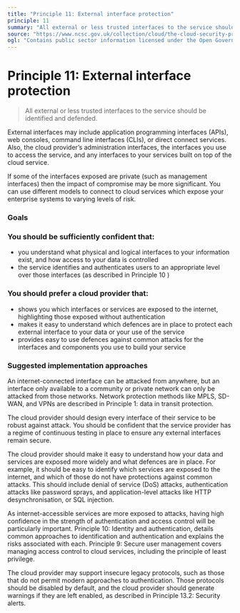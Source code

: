 ```yaml
---
title: "Principle 11: External interface protection"
principle: 11
summary: "All external or less trusted interfaces to the service should be identified and defended."
source: "https://www.ncsc.gov.uk/collection/cloud/the-cloud-security-principles/principle-11-external-interface-protection"
ogl: "Contains public sector information licensed under the Open Government Licence v3.0. https://www.nationalarchives.gov.uk/doc/open-government-licence/version/3/"
---
```


# Principle 11: External interface protection

> All external or less trusted interfaces to the service should be identified and defended.

External interfaces may include application programming interfaces (APIs), web consoles, command line interfaces (CLIs), or direct connect services. Also, the cloud provider’s administration interfaces, the interfaces you use to access the service, and any interfaces to your services built on top of the cloud service.

If some of the interfaces exposed are private (such as management interfaces) then the impact of compromise may be more significant. You can use different models to connect to cloud services which expose your enterprise systems to varying levels of risk.

### Goals

### You should be sufficiently confident that:

- you understand what physical and logical interfaces to your information exist, and how access to your data is controlled
- the service identifies and authenticates users to an appropriate level over those interfaces (as described in Principle 10 )

### You should prefer a cloud provider that:

- shows you which interfaces or services are exposed to the internet, highlighting those exposed without authentication
- makes it easy to understand which defences are in place to protect each external interface to your data or your use of the service
- provides easy to use defences against common attacks for the interfaces and components you use to build your service

### Suggested implementation approaches

An internet-connected interface can be attacked from anywhere, but an interface only available to a community or private network can only be attacked from those networks. Network protection methods like MPLS, SD-WAN, and VPNs are described in Principle 1: data in transit protection.

The cloud provider should design every interface of their service to be robust against attack. You should be confident that the service provider has a regime of continuous testing in place to ensure any external interfaces remain secure.

The cloud provider should make it easy to understand how your data and services are exposed more widely and what defences are in place. For example, it should be easy to identify which services are exposed to the internet, and which of those do not have protections against common attacks. This should include denial of service (DoS) attacks, authentication attacks like password sprays, and application-level attacks like HTTP desynchronisation, or SQL injection.

As internet-accessible services are more exposed to attacks, having high confidence in the strength of authentication and access control will be particularly important. Principle 10: Identity and authentication, details common approaches to identification and authentication and explains the risks associated with each. Principle 9: Secure user management covers managing access control to cloud services, including the principle of least privilege.

The cloud provider may support insecure legacy protocols, such as those that do not permit modern approaches to authentication. Those protocols should be disabled by default, and the cloud provider should generate warnings if they are left enabled, as described in Principle 13.2: Security alerts.
